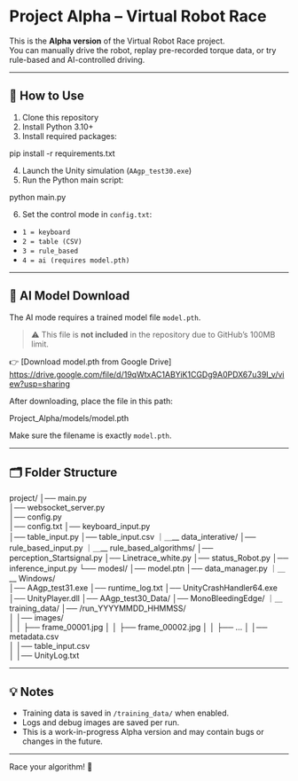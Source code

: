 # Project Alpha – Virtual Robot Race

This is the **Alpha version** of the Virtual Robot Race project.  
You can manually drive the robot, replay pre-recorded torque data, or try rule-based and AI-controlled driving.

---

## 🚀 How to Use

1. Clone this repository
2. Install Python 3.10+
3. Install required packages:

pip install -r requirements.txt

4. Launch the Unity simulation (`AAgp_test30.exe`)
5. Run the Python main script:

python main.py

6. Set the control mode in `config.txt`:
- `1 = keyboard`
- `2 = table (CSV)`
- `3 = rule_based`
- `4 = ai (requires model.pth)`

---

## 🧠 AI Model Download

The AI mode requires a trained model file `model.pth`.

> ⚠️ This file is **not included** in the repository due to GitHub’s 100MB limit.

👉 [Download model.pth from Google Drive] https://drive.google.com/file/d/19qWtxAC1ABYiK1CGDg9A0PDX67u39I_v/view?usp=sharing


After downloading, place the file in this path:

Project_Alpha/models/model.pth



Make sure the filename is exactly `model.pth`.

---

## 🗂 Folder Structure

project/
│── main.py   
│── websocket_server.py  
│── config.py  
│── config.txt
│── keyboard_input.py  
│── table_input.py 
│── table_input.csv
｜＿__ data_interative/
│── rule_based_input.py 
｜＿__ rule_based_algorithms/
    │── perception_Startsignal.py
    │── Linetrace_white.py
    │── status_Robot.py
│── inference_input.py 
└── modesl/ 
    │── model.ptn
│── data_manager.py
｜＿__ Windows/  
    │── AAgp_test31.exe
    │── runtime_log.txt
    │── UnityCrashHandler64.exe
    │── UnityPlayer.dll
    │── AAgp_test30_Data/
    │── MonoBleedingEdge/
｜＿　training_data/
    │── /run_YYYYMMDD_HHMMSS/  
    │   │── images/            
    │   │   ├── frame_00001.jpg
    │   │   ├── frame_00002.jpg
    │   │   ├── ...
    │   │── metadata.csv         
    │   │── table_input.csv    
│   │── UnityLog.txt       



---

## 💡 Notes

- Training data is saved in `/training_data/` when enabled.
- Logs and debug images are saved per run.
- This is a work-in-progress Alpha version and may contain bugs or changes in the future.

---

Race your algorithm! 🏁

